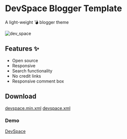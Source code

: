 # DevSpace Blogger Template
A light-weight 💣 blogger theme

![dev_space]('https://github.com/mohammedshajahan7/DevSpace-Blogger-Template/blob/main/screenshots/home.png')

## Features ✨
* Open source
* Responsive
* Search functionality
* No credit links
* Responsive comment box

## Download
[devspace.min.xml](https://github.com/mohammedshajahan7/DevSpace-Blogger-Template/blob/main/devspace.min.xml)
[devspace.xml](https://github.com/mohammedshajahan7/DevSpace-Blogger-Template/blob/main/devspace.xml)

### Demo 
[DevSpace](https://blog-mohammedsh.blogspot.com/)

